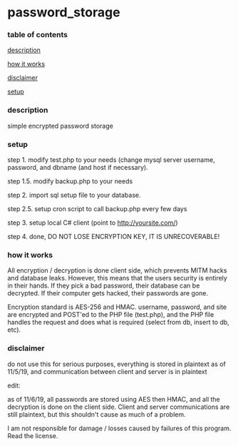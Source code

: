 # password_storage

### table of contents
[description](#description)

[how it works](#how-it-works)

[disclaimer](#disclaimer)

[setup](#setup)

### description
simple encrypted password storage

### setup
step 1. modify test.php to your needs (change mysql server username, password, and dbname (and host if necessary).

step 1.5. modify backup.php to your needs

step 2. import sql setup file to your database.

step 2.5. setup cron script to call backup.php every few days

step 3. setup local C# client (point to http://yoursite.com/)

step 4. done, DO NOT LOSE ENCRYPTION KEY, IT IS UNRECOVERABLE!

### how it works
All encryption / decryption is done client side, which prevents MITM hacks and database leaks.
However, this means that the users security is entirely in their hands. If they pick a bad password, their database can be decrypted. If their computer gets hacked, their passwords are gone. 

Encryption standard is AES-256 and HMAC. 
username, password, and site are encrypted and POST'ed to the PHP file (test.php), and the PHP file handles the request and does what is required (select from db, insert to db, etc).


### disclaimer

do not use this for serious purposes, everything is stored in plaintext as of 11/5/19, and communication between client and server is in plaintext

edit:

as of 11/6/19, all passwords are stored using AES then HMAC, and all the decryption is done on the client side. Client and server communications are still plaintext, but this shouldn't cause as much of a problem.

I am not responsible for damage / losses caused by failures of this program. Read the license.
